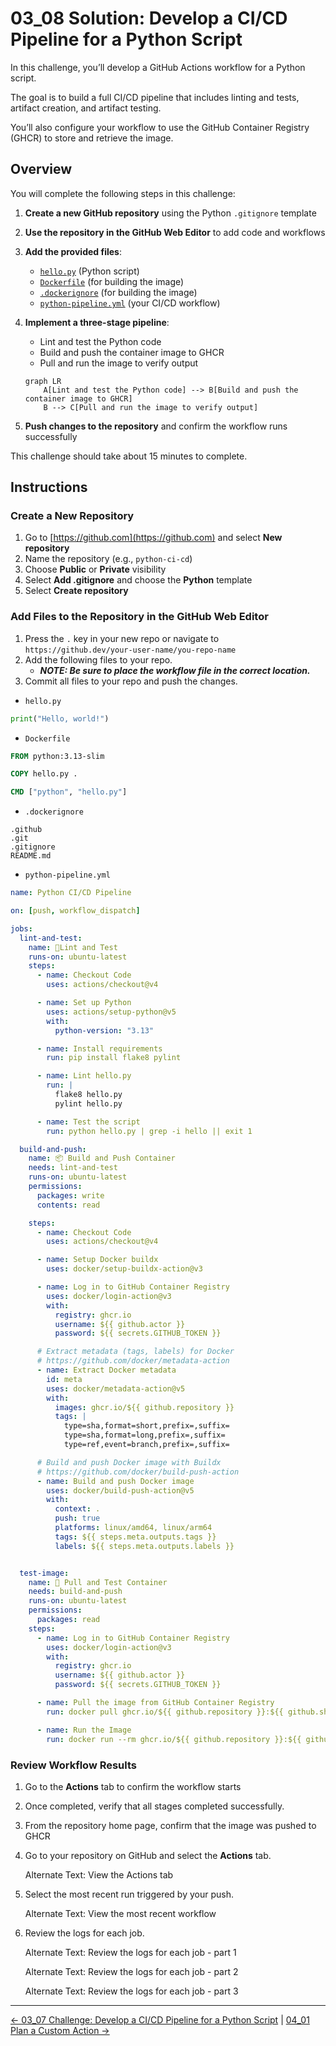 # 03_08 Solution: Develop a CI/CD Pipeline for a Python Script

In this challenge, you’ll develop a GitHub Actions workflow for a Python script.

The goal is to build a full CI/CD pipeline that includes linting and tests, artifact creation, and artifact testing.

You’ll also configure your workflow to use the GitHub Container Registry (GHCR) to store and retrieve the image.

## Overview

You will complete the following steps in this challenge:

1. **Create a new GitHub repository** using the Python `.gitignore` template
2. **Use the repository in the GitHub Web Editor** to add code and workflows
3. **Add the provided files**:

   - [`hello.py`](./hello.py) (Python script)
   - [`Dockerfile`](./Dockerfile) (for building the image)
   - [`.dockerignore`](./.dockerignore) (for building the image)
   - [`python-pipeline.yml`](./python-pipeline.yml) (your CI/CD workflow)

4. **Implement a three-stage pipeline**:

   - Lint and test the Python code
   - Build and push the container image to GHCR
   - Pull and run the image to verify output

    ```mermaid
    graph LR
        A[Lint and test the Python code] --> B[Build and push the container image to GHCR]
        B --> C[Pull and run the image to verify output]
    ```

5. **Push changes to the repository** and confirm the workflow runs successfully

This challenge should take about 15 minutes to complete.

## Instructions

### Create a New Repository

1. Go to [https://github.com](https://github.com) and select **New repository**
2. Name the repository (e.g., `python-ci-cd`)
3. Choose **Public** or **Private** visibility
4. Select **Add .gitignore** and choose the **Python** template
5. Select **Create repository**

### Add Files to the Repository in the GitHub Web Editor

1. Press the `.` key in your new repo or navigate to `https://github.dev/your-user-name/you-repo-name`
2. Add the following files to your repo.
   - ***NOTE: Be sure to place the workflow file in the correct location.***
3. Commit all files to your repo and push the changes.

- `hello.py`

```python
print("Hello, world!")
```

- `Dockerfile`

```Dockerfile
FROM python:3.13-slim

COPY hello.py .

CMD ["python", "hello.py"]
```

- `.dockerignore`

```shell
.github
.git
.gitignore
README.md
```

- `python-pipeline.yml`

```yaml
name: Python CI/CD Pipeline

on: [push, workflow_dispatch]

jobs:
  lint-and-test:
    name: 🔬Lint and Test
    runs-on: ubuntu-latest
    steps:
      - name: Checkout Code
        uses: actions/checkout@v4

      - name: Set up Python
        uses: actions/setup-python@v5
        with:
          python-version: "3.13"

      - name: Install requirements
        run: pip install flake8 pylint

      - name: Lint hello.py
        run: |
          flake8 hello.py
          pylint hello.py

      - name: Test the script
        run: python hello.py | grep -i hello || exit 1

  build-and-push:
    name: 📦 Build and Push Container
    needs: lint-and-test
    runs-on: ubuntu-latest
    permissions:
      packages: write
      contents: read

    steps:
      - name: Checkout Code
        uses: actions/checkout@v4

      - name: Setup Docker buildx
        uses: docker/setup-buildx-action@v3

      - name: Log in to GitHub Container Registry
        uses: docker/login-action@v3
        with:
          registry: ghcr.io
          username: ${{ github.actor }}
          password: ${{ secrets.GITHUB_TOKEN }}

      # Extract metadata (tags, labels) for Docker
      # https://github.com/docker/metadata-action
      - name: Extract Docker metadata
        id: meta
        uses: docker/metadata-action@v5
        with:
          images: ghcr.io/${{ github.repository }}
          tags: |
            type=sha,format=short,prefix=,suffix=
            type=sha,format=long,prefix=,suffix=
            type=ref,event=branch,prefix=,suffix=

      # Build and push Docker image with Buildx
      # https://github.com/docker/build-push-action
      - name: Build and push Docker image
        uses: docker/build-push-action@v5
        with:
          context: .
          push: true
          platforms: linux/amd64, linux/arm64
          tags: ${{ steps.meta.outputs.tags }}
          labels: ${{ steps.meta.outputs.labels }}


  test-image:
    name: 🔁 Pull and Test Container
    needs: build-and-push
    runs-on: ubuntu-latest
    permissions:
      packages: read
    steps:
      - name: Log in to GitHub Container Registry
        uses: docker/login-action@v3
        with:
          registry: ghcr.io
          username: ${{ github.actor }}
          password: ${{ secrets.GITHUB_TOKEN }}

      - name: Pull the image from GitHub Container Registry
        run: docker pull ghcr.io/${{ github.repository }}:${{ github.sha }}

      - name: Run the Image
        run: docker run --rm ghcr.io/${{ github.repository }}:${{ github.sha }} | grep -i hello || exit 1
```

### Review Workflow Results

1. Go to the **Actions** tab to confirm the workflow starts
2. Once completed, verify that all stages completed successfully.
3. From the repository home page, confirm that the image was pushed to GHCR

4. Go to your repository on GitHub and select the **Actions** tab.

   Alternate Text: View the Actions tab

5. Select the most recent run triggered by your push.

   Alternate Text: View the most recent workflow

6. Review the logs for each job.

   Alternate Text: Review the logs for each job \- part 1

   Alternate Text: Review the logs for each job \- part 2

   Alternate Text: Review the logs for each job \- part 3

<!-- FooterStart -->
---
[← 03_07 Challenge: Develop a CI/CD Pipeline for a Python Script](../03_07_challenge_develop_a_cicd_pipeline_for_a_python_script/README.md) | [04_01 Plan a Custom Action →](../../ch4_developing_custom_actions/04_01_plan_a_custom_action/README.md)
<!-- FooterEnd -->

